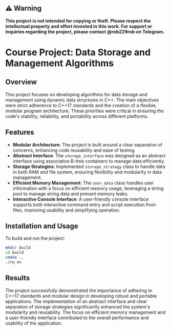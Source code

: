 ## ⚠️ Warning

**This project is not intended for copying or theft. Please respect the intellectual property and effort invested in this work. For support or inquiries regarding the project, please contact @rob229rob on Telegram.**



   
# Course Project: Data Storage and Management Algorithms

## Overview

This project focuses on developing algorithms for data storage and management using dynamic data structures in C++. The main objectives were strict adherence to C++17 standards and the creation of a flexible, modular program architecture. These priorities were critical in ensuring the code's stability, reliability, and portability across different platforms.

## Features

- **Modular Architecture**: The project is built around a clear separation of concerns, enhancing code reusability and ease of testing.
- **Abstract Interface**: The `storage_interface` was designed as an abstract interface using associative B-tree containers to manage data efficiently.
- **Storage Strategies**: Implemented `storage_strategy` class to handle data in both RAM and file system, ensuring flexibility and modularity in data management.
- **Efficient Memory Management**: The `user_data` class handles user information with a focus on efficient memory usage, leveraging a string pool to manage string data and prevent memory leaks.
- **Interactive Console Interface**: A user-friendly console interface supports both interactive command entry and script execution from files, improving usability and simplifying operation.

## Installation and Usage

To build and run the project:

```sh
mkdir build
cd build
cmake ..
./cw_os
```

## Results

The project successfully demonstrated the importance of adhering to C++17 standards and modular design in developing robust and portable applications. The implementation of an abstract interface and clear separation of storage strategies significantly enhanced the system's modularity and reusability. The focus on efficient memory management and a user-friendly interface contributed to the overall performance and usability of the application.
